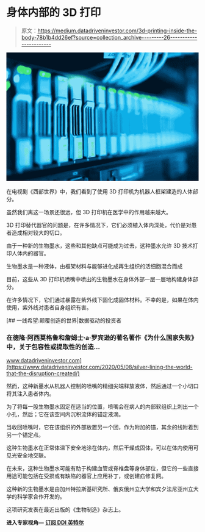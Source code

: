 # 身体内部的 3D 打印

> 原文：<https://medium.datadriveninvestor.com/3d-printing-inside-the-body-78b1b4dd26ef?source=collection_archive---------26----------------------->

![](img/8f3d1a6cf15f3eb9dde2070f7edf8c91.png)

在电视剧《西部世界》中，我们看到了使用 3D 打印机为机器人框架建造的人体部分。

虽然我们离这一场景还很远，但 3D 打印机在医学中的作用越来越大。

3D 打印替代器官的问题是，在许多情况下，它们必须植入体内深处，代价是对患者造成相对较大的切口。

由于一种新的生物墨水，这些和其他缺点可能成为过去，这种墨水允许 3D 技术打印人体内的器官。

生物墨水是一种液体，由框架材料与能够进化成再生组织的活细胞混合而成

目前，这些从 3D 打印机喷嘴中喷出的生物墨水在身体外部一层一层地构建身体部分。

在许多情况下，它们通过暴露在紫外线下固化成固体材料。不幸的是，如果在体内使用，紫外线对患者自身组织有害。

[](https://www.datadriveninvestor.com/2020/05/08/silver-lining-the-world-that-the-disruption-created/) [## 一线希望:颠覆创造的世界|数据驱动的投资者

### 在德隆·阿西莫格鲁和詹姆士·a·罗宾逊的著名著作《为什么国家失败》中，关于包容性或提取性的创造…

www.datadriveninvestor.com](https://www.datadriveninvestor.com/2020/05/08/silver-lining-the-world-that-the-disruption-created/) 

然而，这种新墨水从机器人控制的喷嘴的精细尖端释放液体，然后通过一个小切口将其注入患者体内。

为了将每一股生物墨水固定在适当的位置，喷嘴会在病人的内部软组织上刺出一个小孔，然后；它在该空间内沉积流体的锚定液滴。

当收回喷嘴时，它在该组织的外部放置另一个团，作为附加的锚，其余的线附着到另一个锚定点。

这种生物墨水在正常体温下安全地涂在体内，然后干燥成固体，可以在体内使用可见光安全地交联。

在未来，这种生物墨水可能有助于构建血管或脊椎盘等身体部位，但它的一些直接用途可能包括在受损或有缺陷的器官上应用补丁，或创建疝修复网。

这种新的生物墨水是由加州特拉斯基研究所、俄亥俄州立大学和宾夕法尼亚州立大学的科学家合作开发的。

这项研究发表在最近出版的《生物制造》杂志上。

**进入专家视角—** [**订阅 DDI 英特尔**](https://datadriveninvestor.com/ddi-intel)